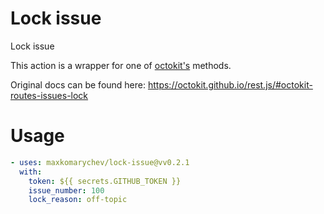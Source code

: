# Lock issue

Lock issue

This action is a wrapper for one of [octokit's](https://octokit.github.io/rest.js) methods.

Original docs can be found here: https://octokit.github.io/rest.js/#octokit-routes-issues-lock

# Usage

```yaml
- uses: maxkomarychev/lock-issue@vv0.2.1
  with:
    token: ${{ secrets.GITHUB_TOKEN }}
    issue_number: 100
    lock_reason: off-topic
```
